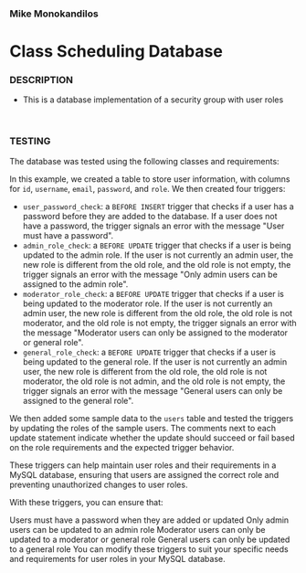 ### Mike Monokandilos
#
# Class Scheduling Database

### DESCRIPTION
- This is a database implementation of a security group with user roles

<br>

### TESTING

The database was tested using the following classes and requirements:

In this example, we created a table to store user information, with columns for `id`, `username`, `email`, `password`, and `role`. We then created four triggers: 

- `user_password_check`: a `BEFORE INSERT` trigger that checks if a user has a password before they are added to the database. If a user does not have a password, the trigger signals an error with the message "User must have a password".
- `admin_role_check`: a `BEFORE UPDATE` trigger that checks if a user is being updated to the admin role. If the user is not currently an admin user, the new role is different from the old role, and the old role is not empty, the trigger signals an error with the message "Only admin users can be assigned to the admin role".
- `moderator_role_check`: a `BEFORE UPDATE` trigger that checks if a user is being updated to the moderator role. If the user is not currently an admin user, the new role is different from the old role, the old role is not moderator, and the old role is not empty, the trigger signals an error with the message "Moderator users can only be assigned to the moderator or general role".
- `general_role_check`: a `BEFORE UPDATE` trigger that checks if a user is being updated to the general role. If the user is not currently an admin user, the new role is different from the old role, the old role is not moderator, the old role is not admin, and the old role is not empty, the trigger signals an error with the message "General users can only be assigned to the general role".

We then added some sample data to the `users` table and tested the triggers by updating the roles of the sample users. The comments next to each update statement indicate whether the update should succeed or fail based on the role requirements and the expected trigger behavior.

These triggers can help maintain user roles and their requirements in a MySQL database, ensuring that users are assigned the correct role and preventing unauthorized changes to user roles.


With these triggers, you can ensure that:

Users must have a password when they are added or updated
Only admin users can be updated to an admin role
Moderator users can only be updated to a moderator or general role
General users can only be updated to a general role
You can modify these triggers to suit your specific needs and requirements for user roles in your MySQL database.